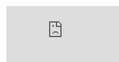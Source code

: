 <!DOCTYPE html>
<html>
  <style>
    html {
      background-repeat: norepeat;
      background-size: cover;
    }
  iframe{
    width: 100%;
    height:100%;
    border: none;
  }
  </style>
  <head>
    <title>Salesforce Chat - Iframes POC</title>
  </head>
  <!--
  <script type="text/javascript" src="path/to/prototype.js"></script> -->
  <script type="application/javascript">
    window.onmessage = function(e) {
      console.log(e.data.hasOwnProperty("frameHeight"));
      if (e.data.hasOwnProperty("frameHeight")) {
        var chatFrame = document.getElementById("chatFrame");
        chatFrame.style.height = e.data.frameHeight + 20 + "px";
        chatFrame.style.width = e.data.frameWidth + 20 + "px";
      }
    };
  </script>
  <body>
    <div style ="bottom: 0px; right: 0px; position: absolute;" >
      <iframe id="chatFrame" src= "https://github.com/kvsrk2013/ChatRepo/childpage_chat.html"></iframe>
    </div>
  </body>
  
</html>
